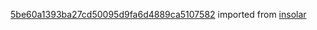 [5be60a1393ba27cd50095d9fa6d4889ca5107582](https://github.com/insolar/insolar/commit/5be60a1393ba27cd50095d9fa6d4889ca5107582) imported from [insolar](https://github.com/insolar/insolar)
